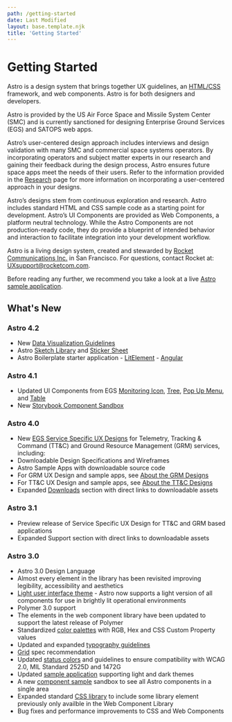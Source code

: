 ```yaml
---
path: /getting-started
date: Last Modified
layout: base.template.njk
title: 'Getting Started'
---
```


# Getting Started

Astro is a design system that brings together UX guidelines, an [HTML/CSS](https://astrouxds.com/ui-components/readme) framework, and web components. Astro is for both designers and developers.

Astro is provided by the US Air Force Space and Missile System Center (SMC) and is currently sanctioned for designing Enterprise Ground Services (EGS) and SATOPS web apps.

Astro’s user-centered design approach includes interviews and design validation with many SMC and commercial space systems operators. By incorporating operators and subject matter experts in our research and gaining their feedback during the design process, Astro ensures future space apps meet the needs of their users. Refer to the information provided in the [Research](https://astrouxds.com/the-design-process/research) page for more information on incorporating a user-centered approach in your designs.

Astro’s designs stem from continuous exploration and research. Astro includes standard HTML and CSS sample code as a starting point for development. Astro’s UI Components are provided as Web Components, a platform neutral technology. While the Astro Components are not production-ready code, they do provide a blueprint of intended behavior and interaction to facilitate integration into your development workflow.

Astro is a living design system, created and stewarded by [Rocket Communications Inc.](https://rocketcom.com/) in San Francisco. For questions, contact Rocket at: UXsupport@rocketcom.com.

Before reading any further, we recommend you take a look at a live [Astro sample application](https://sample-app.astrouxds.com/).

## What's New

### Astro 4.2

- New [Data Visualization Guidelines](https://astrouxds.com/design-guidelines/data-visualization)
- Astro [Sketch Library](https://bitbucket.org/rocketcom/astro-design-resources/src/master/Sketch/Astro%204%20Wireframe%20Library.sketch) and [Sticker Sheet](https://bitbucket.org/rocketcom/astro-design-resources/src/master/Sketch/Astro%204%20Wireframe%20Sticker%20Sheet.sketch)
- Astro Boilerplate starter application - [LitElement](https://bitbucket.org/rocketcom/astro-boilerplate/src/master/) - [Angular](https://bitbucket.org/rocketcom/astro-boilerplate-angular/src/master/)

### Astro 4.1

- Updated UI Components from EGS [Monitoring Icon](https://astrouxds.com/ui-components/icons-and-symbols), [Tree](https://astrouxds.com/ui-components/tree), [Pop Up Menu](https://astrouxds.com/ui-components/pop-up), and [Table](https://astrouxds.com/ui-components/table)
- New [Storybook Component Sandbox](https://astro-storybook.netlify.com/)

### Astro 4.0

- New [EGS Service Specific UX Designs](https://astrouxds.com/service-specific-ux-design) for Telemetry, Tracking & Command (TT&C) and Ground Resource Management (GRM) services, including:
- Downloadable Design Specifications and Wireframes
- Astro Sample Apps with downloadable source code
- For GRM UX Design and sample apps, see [About the GRM Designs](https://astrouxds.com/grm-service-ux-design/about-the-grm-designs)
- For TT&C UX Design and sample apps, see [About the TT&C Designs](https://astrouxds.com/tt-c-service-ux-design/about-the-tt-c-designs)
- Expanded [Downloads](https://astrouxds.com/downloads) section with direct links to downloadable assets

### Astro 3.1

- Preview release of Service Specific UX Design for TT&C and GRM based applications
- Expanded Support section with direct links to downloadable assets

### Astro 3.0

- Astro 3.0 Design Language
- Almost every element in the library has been revisited improving legibility, accessibility and aesthetics
- [Light user interface theme](https://astrouxds.com/style-guide/theme) - Astro now supports a light version of all components for use in brightly lit operational environments
- Polymer 3.0 support
- The elements in the web component library have been updated to support the latest release of Polymer
- Standardized [color palettes](https://astrouxds.com/style-guide/color) with RGB, Hex and CSS Custom Property values
- Updated and expanded [typography guidelines](https://astrouxds.com/style-guide/typography)
- [Grid](https://astrouxds.com/style-guide/grid) spec recommendation
- Updated [status colors](https://astrouxds.com/library/status-symbol) and guidelines to ensure compatibility with WCAG 2.0, MIL Standard 2525D and 1472G
- Updated [sample application](https://sample-app.astrouxds.com/) supporting light and dark themes
- A new [component sample](https://astro-components.netlify.com/) sandbox to see all Astro components in a single area
- Expanded standard [CSS library](https://bitbucket.org/rocketcom/astro-styles/src/master/) to include some library element previously only availble in the Web Component Library
- Bug fixes and performance improvements to CSS and Web Components
